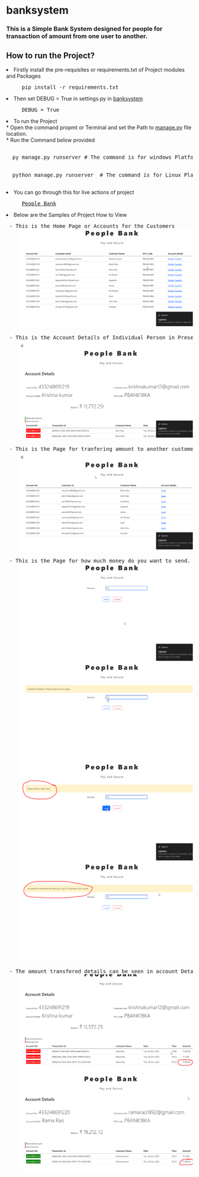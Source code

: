 # banksystem
### This is a Simple Bank System designed for people for transaction of amount from one user to another.

## How to run the Project?
<li>Firstly install the pre-requisites or requirements.txt of Project modules and Packages</li>
<pre>     pip install -r requirements.txt</pre>
<li>Then set DEBUG = True in settings.py in <a href="https://github.com/bhanuprasad2607/banksystem/blob/main/src/banksystem/settings.py">banksystem</a></li>
<pre>     DEBUG = True </pre>
<li>To run the Project<br>
  * Open the command propmt or Terminal and set the Path to <a href="https://github.com/bhanuprasad2607/banksystem/tree/main/src">manage.py</a> file location.<br>
  * Run the Command below provided
  <pre>     
  py manage.py runserver # The command is for windows Platform
  <br>
  python manage.py runserver  # The command is for Linux Platforms
  </pre>
</li>
<li>You can go through this for live actions of project</li>
<pre>
     <a href="http://bhanuprasad1999.pythonanywhere.com/">People Bank</a>
</pre>
<li> Below are the Samples of Project How to View</li>
<pre> - This is the Home Page or Accounts for the Customers
    <img src="https://github.com/bhanuprasad2607/banksystem/blob/main/Screenshot_2.png" alt="screenshot-1"/><br>
 - This is the Account Details of Individual Person in Presented Customers list in Home Page.
    <img src="https://github.com/bhanuprasad2607/banksystem/blob/main/Screenshot_1.png"/><br>
 - This is the Page for tranfering amount to another customer by clicking send button.
    <img src="https://github.com/bhanuprasad2607/banksystem/blob/main/Screenshot_3.png"/><br>
 - This is the Page for how much money do you want to send.
    <img src="https://github.com/bhanuprasad2607/banksystem/blob/main/Screenshot_4.png"/>
    <img src="https://github.com/bhanuprasad2607/banksystem/blob/main/Screenshot_5.png"/>
    <img src="https://github.com/bhanuprasad2607/banksystem/blob/main/Screenshot_6.png"/>
    <img src="https://github.com/bhanuprasad2607/banksystem/blob/main/Screenshot_7.png" /><br>
 - The amount transfered details can be seen in account Details.
    <img src="https://github.com/bhanuprasad2607/banksystem/blob/main/Screenshot_8.png" />
    <img src="https://github.com/bhanuprasad2607/banksystem/blob/main/Screenshot_9.png" />
</pre>
